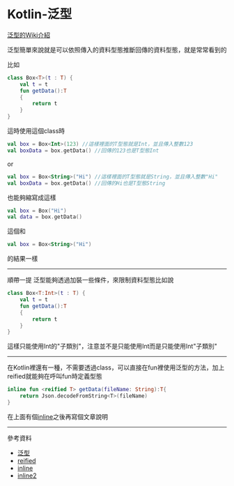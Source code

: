 # Kotlin-泛型<T>

[泛型的Wiki介紹](https://zh.wikipedia.org/wiki/%E6%B3%9B%E5%9E%8B%E7%BC%96%E7%A8%8B)

泛型簡單來說就是可以依照傳入的資料型態推斷回傳的資料型態，就是常常看到的<T>

比如
``` kotlin
class Box<T>(t : T) {
    val t = t
    fun getData():T
    {
        return t
    }
}
```
這時使用這個class時
``` kotlin
val box = Box<Int>(123) //這樣裡面的T型態就是Int，並且傳入整數123
val boxData = box.getData() //回傳的123也是T型態Int
```
or
``` kotlin
val box = Box<String>("Hi") //這樣裡面的T型態就是String，並且傳入整數"Hi"
val boxData = box.getData() //回傳的Hi也是T型態String
```
也能夠縮寫成這樣
``` kotlin
val box = Box("Hi")
val data = box.getData()
```
這個和
``` kotlin 
val box = Box<String>("Hi")
```
的結果一樣

---
順帶一提 泛型能夠透過加裝一些條件，來限制資料型態比如說
``` kotlin
class Box<T:Int>(t : T) {
    val t = t
    fun getData():T
    {
        return t
    }
}
```
這樣只能使用Int的"子類別"，注意並不是只能使用Int而是只能使用Int"子類別"

---
在Kotlin裡還有一種，不需要透過class，可以直接在fun裡使用泛型的方法，加上reified就能夠在呼叫fun時定義型態
``` kotlin
inline fun <reified T> getData(fileName: String):T{
    return Json.decodeFromString<T>(fileName)
}
```
在上面有個[inline]()之後再寫個文章說明

---
參考資料
* [泛型](https://medium.com/evan-android-note/kotlin-%E7%B7%9A%E4%B8%8A%E8%AE%80%E6%9B%B8%E6%9C%83-%E7%AD%86%E8%A8%98-%E5%8D%81%E4%B8%80-%E6%B3%9B%E5%9E%8B-generics-3080538b5b22)
* [reified](https://yongjhih.medium.com/reified-type-%E5%8F%AF%E5%BB%BA%E6%A7%8B%E5%9E%8B%E5%88%A5-kotlin-46a8b7e848dd)
* [inline](https://givemepass.blogspot.com/2020/01/inline.html) 
* [inline2](https://www.itread01.com/content/1544104699.html)